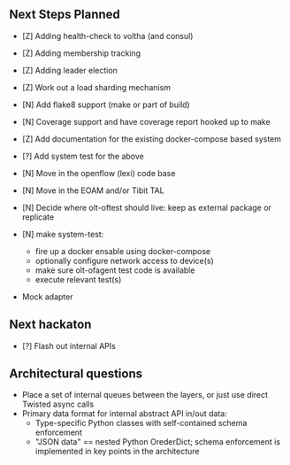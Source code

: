 ## Next Steps Planned

- [Z] Adding health-check to voltha (and consul)
- [Z] Adding membership tracking
- [Z] Adding leader election
- [Z] Work out a load sharding mechanism

- [N] Add flake8 support (make or part of build)
- [N] Coverage support and have coverage report hooked up to make

- [Z] Add documentation for the existing docker-compose based system
- [?] Add system test for the above

- [N] Move in the openflow (lexi) code base
- [N] Move in the EOAM and/or Tibit TAL
- [N] Decide where olt-oftest should live: keep as external package
      or replicate

- [N] make system-test:
  - fire up a docker ensable using docker-compose
  - optionally configure network access to device(s)
  - make sure olt-ofagent test code is available
  - execute relevant test(s)

- Mock adapter


## Next hackaton

- [?] Flash out internal APIs


## Architectural questions

- Place a set of internal queues between the layers, or just use
  direct Twisted async calls
- Primary data format for internal abstract API in/out data:
  - Type-specific Python classes with self-contained schema enforcement
  - "JSON data" == nested Python OrederDict; schema enforcement is
    implemented in key points in the architecture


